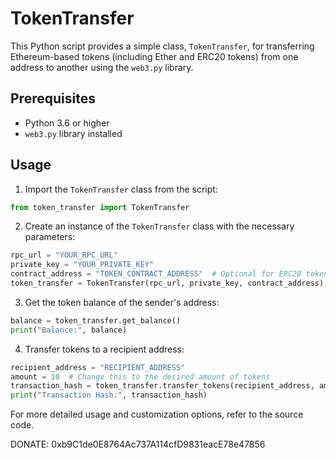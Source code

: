 # TokenTransfer

This Python script provides a simple class, `TokenTransfer`, for transferring Ethereum-based tokens (including Ether and ERC20 tokens) from one address to another using the `web3.py` library.

## Prerequisites

- Python 3.6 or higher
- `web3.py` library installed

## Usage

1. Import the `TokenTransfer` class from the script:

```python
from token_transfer import TokenTransfer
```

2. Create an instance of the `TokenTransfer` class with the necessary parameters:

```python
rpc_url = "YOUR_RPC_URL"
private_key = "YOUR_PRIVATE_KEY"
contract_address = "TOKEN_CONTRACT_ADDRESS"  # Optional for ERC20 tokens, leave it empty for Ether
token_transfer = TokenTransfer(rpc_url, private_key, contract_address)
```

3. Get the token balance of the sender's address:

```python
balance = token_transfer.get_balance()
print("Balance:", balance)
```

4. Transfer tokens to a recipient address:

```python
recipient_address = "RECIPIENT_ADDRESS"
amount = 10  # Change this to the desired amount of tokens
transaction_hash = token_transfer.transfer_tokens(recipient_address, amount)
print("Transaction Hash:", transaction_hash)
```

For more detailed usage and customization options, refer to the source code.

DONATE: 0xb9C1de0E8764Ac737A114cfD9831eacE78e47856
